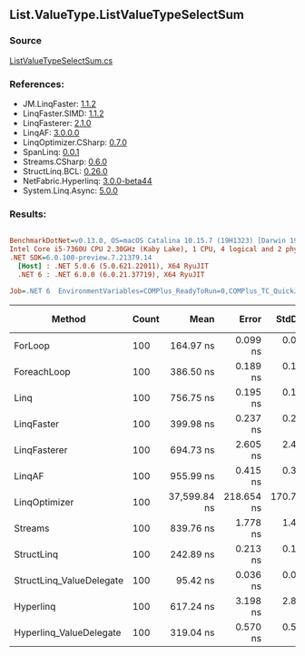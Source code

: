 ﻿## List.ValueType.ListValueTypeSelectSum

### Source
[ListValueTypeSelectSum.cs](../LinqBenchmarks/List/ValueType/ListValueTypeSelectSum.cs)

### References:
- JM.LinqFaster: [1.1.2](https://www.nuget.org/packages/JM.LinqFaster/1.1.2)
- LinqFaster.SIMD: [1.1.2](https://www.nuget.org/packages/LinqFaster.SIMD/1.0.3)
- LinqFasterer: [2.1.0](https://www.nuget.org/packages/LinqFasterer/2.1.0)
- LinqAF: [3.0.0.0](https://www.nuget.org/packages/LinqAF/3.0.0.0)
- LinqOptimizer.CSharp: [0.7.0](https://www.nuget.org/packages/LinqOptimizer.CSharp/0.7.0)
- SpanLinq: [0.0.1](https://www.nuget.org/packages/SpanLinq/0.0.1)
- Streams.CSharp: [0.6.0](https://www.nuget.org/packages/Streams.CSharp/0.6.0)
- StructLinq.BCL: [0.26.0](https://www.nuget.org/packages/StructLinq/0.26.0)
- NetFabric.Hyperlinq: [3.0.0-beta44](https://www.nuget.org/packages/NetFabric.Hyperlinq/3.0.0-beta44)
- System.Linq.Async: [5.0.0](https://www.nuget.org/packages/System.Linq.Async/5.0.0)

### Results:
``` ini

BenchmarkDotNet=v0.13.0, OS=macOS Catalina 10.15.7 (19H1323) [Darwin 19.6.0]
Intel Core i5-7360U CPU 2.30GHz (Kaby Lake), 1 CPU, 4 logical and 2 physical cores
.NET SDK=6.0.100-preview.7.21379.14
  [Host] : .NET 5.0.6 (5.0.621.22011), X64 RyuJIT
  .NET 6 : .NET 6.0.0 (6.0.21.37719), X64 RyuJIT

Job=.NET 6  EnvironmentVariables=COMPlus_ReadyToRun=0,COMPlus_TC_QuickJitForLoops=1,COMPlus_TieredPGO=1  Runtime=.NET 6.0  

```
|                   Method | Count |         Mean |      Error |     StdDev |          Ratio | RatioSD |  Gen 0 | Gen 1 | Gen 2 | Allocated |
|------------------------- |------ |-------------:|-----------:|-----------:|---------------:|--------:|-------:|------:|------:|----------:|
|                  ForLoop |   100 |    164.97 ns |   0.099 ns |   0.083 ns |       baseline |         |      - |     - |     - |         - |
|              ForeachLoop |   100 |    386.50 ns |   0.189 ns |   0.158 ns |   2.34x slower |   0.00x |      - |     - |     - |         - |
|                     Linq |   100 |    756.75 ns |   0.195 ns |   0.173 ns |   4.59x slower |   0.00x | 0.0458 |     - |     - |      96 B |
|               LinqFaster |   100 |    399.98 ns |   0.237 ns |   0.222 ns |   2.42x slower |   0.00x |      - |     - |     - |         - |
|             LinqFasterer |   100 |    694.73 ns |   2.605 ns |   2.437 ns |   4.21x slower |   0.02x | 3.0670 |     - |     - |   6,424 B |
|                   LinqAF |   100 |    955.99 ns |   0.415 ns |   0.388 ns |   5.79x slower |   0.00x |      - |     - |     - |         - |
|            LinqOptimizer |   100 | 37,599.84 ns | 218.654 ns | 170.711 ns | 227.93x slower |   1.04x | 9.4604 |     - |     - |  19,829 B |
|                  Streams |   100 |    839.76 ns |   1.778 ns |   1.484 ns |   5.09x slower |   0.01x | 0.1717 |     - |     - |     360 B |
|               StructLinq |   100 |    242.89 ns |   0.213 ns |   0.199 ns |   1.47x slower |   0.00x | 0.0191 |     - |     - |      40 B |
| StructLinq_ValueDelegate |   100 |     95.42 ns |   0.036 ns |   0.032 ns |   1.73x faster |   0.00x |      - |     - |     - |         - |
|                Hyperlinq |   100 |    617.24 ns |   3.198 ns |   2.835 ns |   3.74x slower |   0.01x |      - |     - |     - |         - |
|  Hyperlinq_ValueDelegate |   100 |    319.04 ns |   0.570 ns |   0.533 ns |   1.93x slower |   0.00x |      - |     - |     - |         - |
